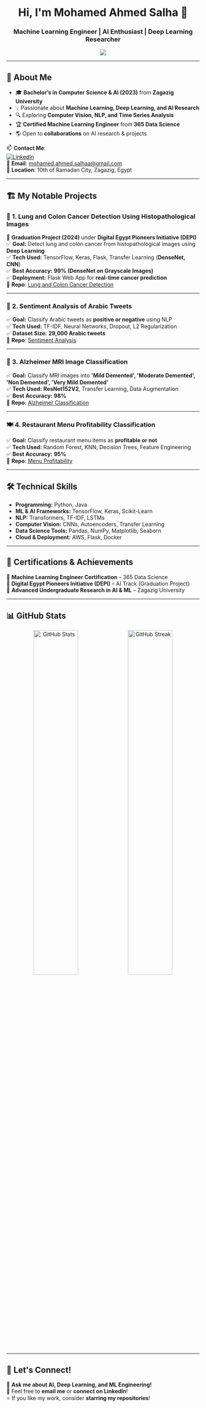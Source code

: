 <h1 align="center">Hi, I'm Mohamed Ahmed Salha 👋</h1>
<h3 align="center">Machine Learning Engineer | AI Enthusiast | Deep Learning Researcher</h3>

<p align="center">
  <img src="https://readme-typing-svg.herokuapp.com?size=20&duration=3000&color=00FF00&center=true&vCenter=true&lines=Passionate+about+AI+and+ML!;Building+Intelligent+Systems;Exploring+NLP+and+Computer+Vision;Solving+Real-world+Problems+with+AI">
</p>


---

## 🚀 **About Me** 
- 🎓 **Bachelor’s in Computer Science & AI (2023)** from **Zagazig University**  
- 💡 Passionate about **Machine Learning, Deep Learning, and AI Research**  
- 🔍 Exploring **Computer Vision, NLP, and Time Series Analysis**  
- 🏆 **Certified Machine Learning Engineer** from **365 Data Science**  
- 🌎 Open to **collaborations** on AI research & projects  

📫 **Contact Me**:  
[![LinkedIn](https://img.shields.io/badge/LinkedIn-0077B5?style=flat-square&logo=linkedin&logoColor=white)](https://www.linkedin.com/in/mohamed-ahmed-60aa67223)  
📧 **Email**: mohamed.ahmed.salhaa@gmail.com  
📍 **Location**: 10th of Ramadan City, Zagazig, Egypt  

---

## 🏗 **My Notable Projects**  

### 🔬 **1. Lung and Colon Cancer Detection Using Histopathological Images**
🚀 **Graduation Project (2024)** under **Digital Egypt Pioneers Initiative (DEPI)**  
✅ **Goal:** Detect lung and colon cancer from histopathological images using **Deep Learning**  
✅ **Tech Used:** TensorFlow, Keras, Flask, Transfer Learning (**DenseNet, CNN**)  
✅ **Best Accuracy:** **99% (DenseNet on Grayscale Images)**  
✅ **Deployment:** Flask Web App for **real-time cancer prediction**  
🔗 **Repo**: [Lung and Colon Cancer Detection](https://github.com/MOHAMED-SALHA/SHR1_AIS5_M1e)  

---

### 🤖 **2. Sentiment Analysis of Arabic Tweets**
✅ **Goal:** Classify Arabic tweets as **positive or negative** using NLP  
✅ **Tech Used:** TF-IDF, Neural Networks, Dropout, L2 Regularization  
✅ **Dataset Size:** **29,000 Arabic tweets**  
🔗 **Repo**: [Sentiment Analysis](https://github.com/YourRepo)  

---

### 🧠 **3. Alzheimer MRI Image Classification**
✅ **Goal:** Classify MRI images into **'Mild Demented', 'Moderate Demented', 'Non Demented', 'Very Mild Demented'**  
✅ **Tech Used:** **ResNet152V2**, Transfer Learning, Data Augmentation  
✅ **Best Accuracy:** **98%**  
🔗 **Repo**: [Alzheimer Classification](https://github.com/YourRepo)  

---

### 🍽 **4. Restaurant Menu Profitability Classification**
✅ **Goal:** Classify restaurant menu items as **profitable or not**  
✅ **Tech Used:** Random Forest, KNN, Decision Trees, Feature Engineering  
✅ **Best Accuracy:** **95%**  
🔗 **Repo**: [Menu Profitability](https://github.com/YourRepo)  

---

## 🛠 **Technical Skills**  
- **Programming:** Python, Java  
- **ML & AI Frameworks:** TensorFlow, Keras, Scikit-Learn  
- **NLP:** Transformers, TF-IDF, LSTMs  
- **Computer Vision:** CNNs, Autoencoders, Transfer Learning  
- **Data Science Tools:** Pandas, NumPy, Matplotlib, Seaborn  
- **Cloud & Deployment:** AWS, Flask, Docker  

---

## 📌 **Certifications & Achievements**  
 🏅 **Machine Learning Engineer Certification** – 365 Data Science  
 🏅 **Digital Egypt Pioneers Initiative (DEPI)** – AI Track (Graduation Project)  
 🏅 **Advanced Undergraduate Research in AI & ML** – Zagazig University  


---

## 📊 **GitHub Stats**
<p align="center">
  <img src="https://github-readme-stats.vercel.app/api?username=MOHAMED-SALHA&show_icons=true&theme=radical" width="48%" alt="GitHub Stats">
  <img src="https://github-readme-streak-stats.herokuapp.com/?user=MOHAMED-SALHA&theme=radical" width="48%" alt="GitHub Streak">
</p>

---

## 📣 **Let's Connect!**
💬 **Ask me about AI, Deep Learning, and ML Engineering!**  
📩 Feel free to **email me** or **connect on LinkedIn**!  
⭐ If you like my work, consider **starring my repositories**!  
